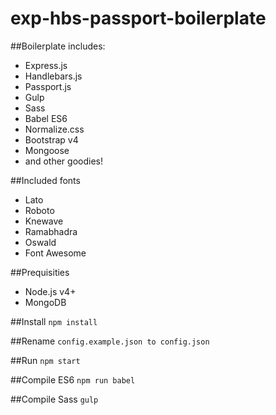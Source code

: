 # exp-hbs-passport-boilerplate

##Boilerplate includes:
* Express.js
* Handlebars.js
* Passport.js
* Gulp
* Sass
* Babel ES6
* Normalize.css
* Bootstrap v4
* Mongoose
* and other goodies!

##Included fonts
* Lato
* Roboto
* Knewave
* Ramabhadra
* Oswald
* Font Awesome

##Prequisities
* Node.js v4+
* MongoDB

##Install
```npm install ```

##Rename
```config.example.json to config.json```

##Run
```npm start```

##Compile ES6
```npm run babel```

##Compile Sass
```gulp ```